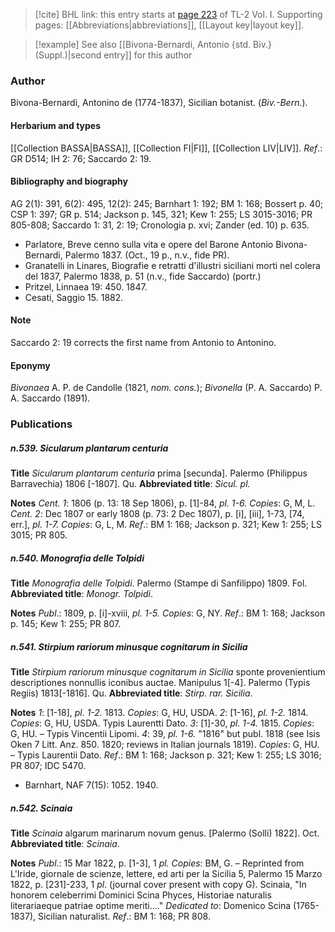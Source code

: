 > [!cite] BHL link: this entry starts at [page 223](https://www.biodiversitylibrary.org/item/103414#page/271/mode/1up) of TL-2 Vol. I.
> Supporting pages: [[Abbreviations|abbreviations]], [[Layout key|layout key]].

> [!example] See also [[Bivona-Bernardi, Antonio {std. Biv.} (Suppl.)|second entry]] for this author

### Author

Bivona-Bernardi, Antonino de (1774-1837), Sicilian botanist. (*Biv.-Bern.*).

#### Herbarium and types

[[Collection BASSA|BASSA]], [[Collection FI|FI]], [[Collection LIV|LIV]].
*Ref*.: GR D514; IH 2: 76; Saccardo 2: 19.

#### Bibliography and biography

AG 2(1): 391, 6(2): 495, 12(2): 245; Barnhart 1: 192; BM 1: 168; Bossert p. 40; CSP 1: 397; GR p. 514; Jackson p. 145, 321; Kew 1: 255; LS 3015-3016; PR 805-808; Saccardo 1: 31, 2: 19; Cronologia p. xvi; Zander (ed. 10) p. 635.
- Parlatore, Breve cenno sulla vita e opere del Barone Antonio Bivona-Bernardi, Palermo 1837. (Oct., 19 p., n.v., fide PR).
- Granatelli in Linares, Biografie e retratti d'illustri siciliani morti nel colera del 1837, Palermo 1838, p. 51 (n.v., fide Saccardo) (portr.)
- Pritzel, Linnaea 19: 450. 1847.
- Cesati, Saggio 15. 1882.

#### Note

Saccardo 2: 19 corrects the first name from Antonio to Antonino.

#### Eponymy

*Bivonaea* A. P. de Candolle (1821, *nom. cons.*); *Bivonella* (P. A. Saccardo) P. A. Saccardo (1891).

### Publications

##### n.539. Sicularum plantarum centuria

**Title**
*Sicularum plantarum centuria* prima \[secunda\]. Palermo (Philippus Barravechia) 1806 \[-1807\]. Qu.
**Abbreviated title**: *Sicul. pl.*

**Notes**
*Cent. 1*: 1806 (p. 13: 18 Sep 1806), p. \[1\]-84, *pl. 1-6. Copies*: G, M, L.
*Cent. 2*: Dec 1807 or early 1808 (p. 73: 2 Dec 1807), p. \[i\], \[iii\], 1-73, \[74, err.\], *pl. 1-7.*
*Copies*: G, L, M.
*Ref*.: BM 1: 168; Jackson p. 321; Kew 1: 255; LS 3015; PR 805.

##### n.540. Monografia delle Tolpidi

**Title**
*Monografia delle Tolpidi*. Palermo (Stampe di Sanfilippo) 1809. Fol.
**Abbreviated title**: *Monogr. Tolpidi*.

**Notes**
*Publ*.: 1809, p. \[i\]-xviii, *pl. 1-5. Copies*: G, NY.
*Ref*.: BM 1: 168; Jackson p. 145; Kew 1: 255; PR 807.

##### n.541. Stirpium rariorum minusque cognitarum in Sicilia

**Title**
*Stirpium rariorum minusque cognitarum in Sicilia* sponte provenientium descriptiones nonnullis iconibus auctae. Manipulus 1\[-4\]. Palermo (Typis Regiis) 1813\[-1816\]. Qu.
**Abbreviated title**: *Stirp. rar. Sicilia*.

**Notes**
*1*: \[1-18\], *pl. 1-2.* 1813. *Copies*: G, HU, USDA.
*2*: \[1-16\], *pl. 1-2.* 1814. *Copies*: G, HU, USDA. Typis Laurentti Dato.
*3*: \[1\]-30, *pl. 1-4.* 1815. *Copies*: G, HU. – Typis Vincentii Lipomi.
*4*: 39, *pl. 1-6.* "1816" but publ. 1818 (see Isis Oken 7 Litt. Anz. 850. 1820; reviews in Italian journals 1819). *Copies*: G, HU. – Typis Laurentii Dato.
*Ref*.: BM 1: 168; Jackson p. 321; Kew 1: 255; LS 3016; PR 807; IDC 5470.
- Barnhart, NAF 7(15): 1052. 1940.

##### n.542. Scinaia

**Title**
*Scinaia* algarum marinarum novum genus. \[Palermo (Solli) 1822\]. Oct.
**Abbreviated title**: *Scinaia*.

**Notes**
*Publ*.: 15 Mar 1822, p. \[1-3\], 1 *pl. Copies*: BM, G. – Reprinted from L'Iride, giornale de scienze, lettere, ed arti per la Sicilia 5, Palermo 15 Marzo 1822, p. \[231\]-233, 1 *pl*. (journal cover present with copy G). Scinaia, "In honorem celeberrimi Dominici Scina Phyces, Historiae naturalis literariaeque patriae optime meriti...."
*Dedicated to*: Domenico Scina (1765-1837), Sicilian naturalist.
*Ref*.: BM 1: 168; PR 808.

